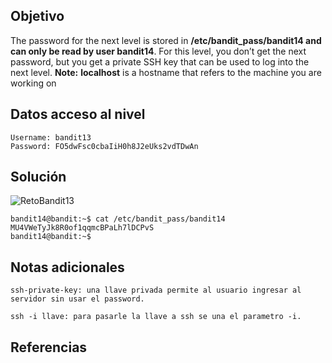 ## Objetivo
The password for the next level is stored in **/etc/bandit_pass/bandit14 and can only be read by user bandit14**. For this level, you don’t get the next password, but you get a private SSH key that can be used to log into the next level. **Note:** **localhost** is a hostname that refers to the machine you are working on

## Datos  acceso al nivel
```
Username: bandit13
Password: FO5dwFsc0cbaIiH0h8J2eUks2vdTDwAn
```
## Solución
![RetoBandit13](bandit13(1).png)
```
bandit14@bandit:~$ cat /etc/bandit_pass/bandit14
MU4VWeTyJk8R0of1qqmcBPaLh7lDCPvS
bandit14@bandit:~$
```
## Notas adicionales
```
ssh-private-key: una llave privada permite al usuario ingresar al servidor sin usar el password.

ssh -i llave: para pasarle la llave a ssh se una el parametro -i.
```
## Referencias
